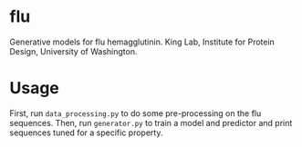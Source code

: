 # flu
Generative models for flu hemagglutinin.
King Lab, Institute for Protein Design, University of Washington.

# Usage
First, run `data_processing.py` to do some pre-processing on the flu sequences.
Then, run `generator.py` to train a model and predictor and print sequences tuned for a specific property.
